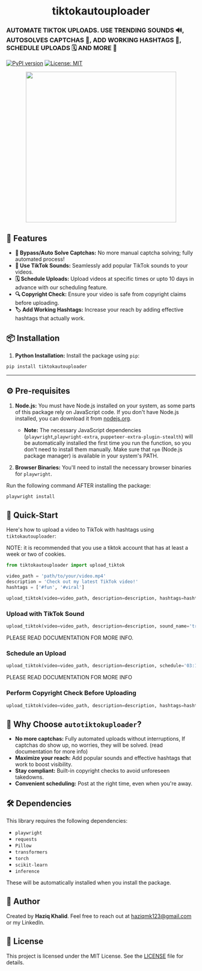 <div align="center">
  <h1>tiktokautouploader</h1>
</div>


### AUTOMATE TIKTOK UPLOADS. USE TRENDING SOUNDS 🔊, AUTOSOLVES CAPTCHAS 🧠, ADD WORKING HASHTAGS 💯, SCHEDULE UPLOADS 🗓️ AND MORE 🎁

[![PyPI version](https://img.shields.io/pypi/v/tiktokautouploader.svg)](https://pypi.org/project/tiktokautouploader/) 
[![License: MIT](https://img.shields.io/badge/License-MIT-yellow.svg)](https://opensource.org/licenses/MIT)


<p align="center">
  <img src="READMEimage/Image.png" alt="" width="400"/>
</p>

## 🚀 Features

- **🔐 Bypass/Auto Solve Captchas:** No more manual captcha solving; fully automated process!
- **🎵 Use TikTok Sounds:** Seamlessly add popular TikTok sounds to your videos.
- **🗓 Schedule Uploads:** Upload videos at specific times or upto 10 days in advance with our scheduling feature.
- **🔍 Copyright Check:** Ensure your video is safe from copyright claims before uploading.
- **🏷 Add Working Hashtags:** Increase your reach by adding effective hashtags that actually work.


## 📦 Installation

1. **Python Installation:** Install the package using `pip`:

```bash
pip install tiktokautouploader
```

---


## ⚙️ Pre-requisites

1. **Node.js:** You must have Node.js installed on your system, as some parts of this package rely on JavaScript code. If you don't have Node.js installed, you can download it from [nodejs.org](https://nodejs.org/).

   - **Note:** The necessary JavaScript dependencies (`playwright`,`playwright-extra`, `puppeteer-extra-plugin-stealth`) will be automatically installed the first time you run the function, so you don't need to install them manually. Make sure that `npm` (Node.js package manager) is available in your system's PATH.

2. **Browser Binaries:** You'll need to install the necessary browser binaries for `playwright`.

Run the following command AFTER installing the package:

```bash
playwright install
```

## 📝 Quick-Start

Here's how to upload a video to TikTok with hashtags using `tiktokautouploader`:

NOTE: it is recommended that you use a tiktok account that has at least a week or two of cookies.

```python
from tiktokautouploader import upload_tiktok

video_path = 'path/to/your/video.mp4'
description = 'Check out my latest TikTok video!'
hashtags = ['#fun', '#viral']

upload_tiktok(video=video_path, description=description, hashtags=hashtags)

```

### Upload with TikTok Sound

```python
upload_tiktok(video=video_path, description=description, sound_name='trending_sound')
```

PLEASE READ DOCUMENTATION FOR MORE INFO.

### Schedule an Upload

```python
upload_tiktok(video=video_path, description=description, schedule='03:10', day=11)
```

PLEASE READ DOCUMENTATION FOR MORE INFO

### Perform Copyright Check Before Uploading

```python
upload_tiktok(video=video_path, description=description, hashtags=hashtags, copyrightcheck=True)
```

## 🎯 Why Choose `autotiktokuploader`?

- **No more captchas:** Fully automated uploads without interruptions, If captchas do show up, no worries, they will be solved. (read documentation for more info)
- **Maximize your reach:** Add popular sounds and effective hashtags that work to boost visibility.
- **Stay compliant:** Built-in copyright checks to avoid unforeseen takedowns.
- **Convenient scheduling:** Post at the right time, even when you're away.

## 🛠 Dependencies

This library requires the following dependencies:

- `playwright`
- `requests`
- `Pillow`
- `transformers`
- `torch`
- `scikit-learn`
- `inference`

These will be automatically installed when you install the package.

## 👤 Author

Created by **Haziq Khalid**. Feel free to reach out at [haziqmk123@gmail.com](mailto:haziqmk123@gmail.com) or my LinkedIn.

## 📄 License

This project is licensed under the MIT License. See the [LICENSE](LICENSE.md) file for details.
```
